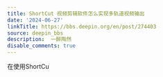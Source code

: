 ```yaml
---
title: ShortCut 视频剪辑软件怎么实现多轨道视频输出
date: '2024-06-27'
linkTitle: https://bbs.deepin.org/en/post/274403
source: deepin_bbs
description:  一醉陶然 
disable_comments: true
---
```

在使用ShortCu
